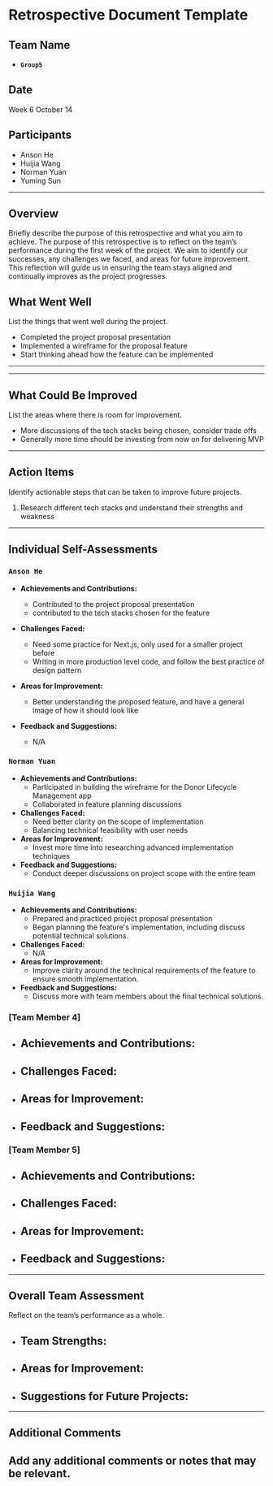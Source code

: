 # Retrospective Document Template

## Team Name

- **`Group5`**

## Date

Week 6 October 14

## Participants

- Anson He
- Huijia Wang
- Norman Yuan
- Yuming Sun

---

## Overview

Briefly describe the purpose of this retrospective and what you aim to achieve.
The purpose of this retrospective is to reflect on the team’s performance during the first week of the project. We aim to identify our successes, any challenges we faced, and areas for future improvement. This reflection will guide us in ensuring the team stays aligned and continually improves as the project progresses.

## What Went Well

List the things that went well during the project.

- Completed the project proposal presentation
- Implemented a wireframe for the proposal feature
- Start thinking ahead how the feature can be implemented

---

---

## What Could Be Improved

List the areas where there is room for improvement.

- More discussions of the tech stacks being chosen, consider trade offs
- Generally more time should be investing from now on for delivering MVP

---

## Action Items

Identify actionable steps that can be taken to improve future projects.

1. Research different tech stacks and understand their strengths and weakness

---

## Individual Self-Assessments

### `Anson He`

- **Achievements and Contributions:**

  - Contributed to the project proposal presentation
  - contributed to the tech stacks chosen for the feature
- **Challenges Faced:**

  - Need some practice for Next.js, only used for a smaller project before
  - Writing in more production level code, and follow the best practice of design pattern
- **Areas for Improvement:**

  - Better understanding the proposed feature, and have a general image of how it should look like
- **Feedback and Suggestions:**

  - N/A

### `Norman Yuan`

- **Achievements and Contributions:**
  - Participated in building the wireframe for the Donor Lifecycle Management app
  - Collaborated in feature planning discussions
- **Challenges Faced:**
  - Need better clarity on the scope of implementation
  - Balancing technical feasibility with user needs
- **Areas for Improvement:**
  - Invest more time into researching advanced implementation techniques
- **Feedback and Suggestions:**
  - Conduct deeper discussions on project scope with the entire team

### `Huijia Wang`

- **Achievements and Contributions:**
  - Prepared and practiced project proposal presentation
  - Began planning the feature's implementation, including discuss potential technical solutions.
- **Challenges Faced:**
  - N/A
- **Areas for Improvement:**
  - Improve clarity around the technical requirements of the feature to ensure smooth implementation.
- **Feedback and Suggestions:**
  - Discuss more with team members about  the final technical solutions.

### [Team Member 4]

- **Achievements and Contributions:**
  -------------------------------
- **Challenges Faced:**
  -----------------
- **Areas for Improvement:**
  ----------------------
- **Feedback and Suggestions:**
  -------------------------

### [Team Member 5]

- **Achievements and Contributions:**
  -------------------------------
- **Challenges Faced:**
  -----------------
- **Areas for Improvement:**
  ----------------------
- **Feedback and Suggestions:**
  -------------------------

---

## Overall Team Assessment

Reflect on the team’s performance as a whole.

- **Team Strengths:**
  ---------------
- **Areas for Improvement:**
  ----------------------
- **Suggestions for Future Projects:**
  --------------------------------

---

## Additional Comments

Add any additional comments or notes that may be relevant.
----------------------------------------------------------
